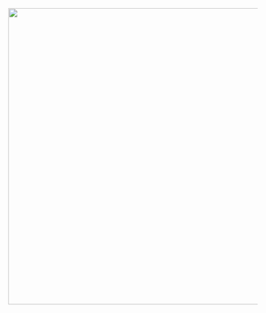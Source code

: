 <img src="https://raw.githubusercontent.com/tomkingkong/swapi-box/master/public/swapi-box-interaction-1.gif" width="600px" />
